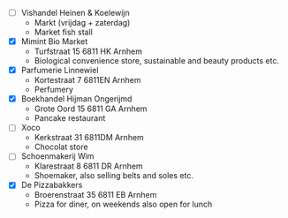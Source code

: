- [ ] Vishandel Heinen & Koelewijn
	- Markt (vrijdag + zaterdag) 
	- Market fish stall
- [x] Mimint Bio Market
	- Turfstraat 15 6811 HK Arnhem
	- Biological convenience store, sustainable and beauty products etc.
- [x] Parfumerie Linnewiel
	- Kortestraat 7 6811EN Arnhem
	- Perfumery
- [x] Boekhandel Hijman Ongerijmd
	- Grote Oord 15 6811 GA Arnhem
	- Pancake restaurant
- [ ] Xoco
	- Kerkstraat 31 6811DM Arnhem
	- Chocolat store
- [ ] Schoenmakerij Wim
	- Klarestraat 8 6811 DR Arnhem
	- Shoemaker, also selling belts and soles etc.
- [x] De Pizzabakkers
	- Broerenstraat 35 6811 EB Arnhem
	- Pizza for diner, on weekends also open for lunch